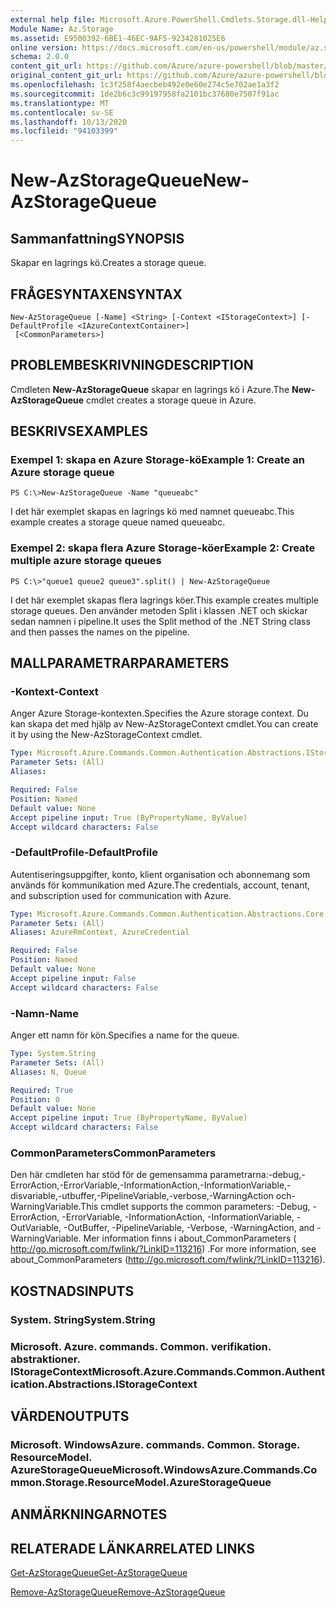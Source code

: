 ```yaml
---
external help file: Microsoft.Azure.PowerShell.Cmdlets.Storage.dll-Help.xml
Module Name: Az.Storage
ms.assetid: E9500392-6BE1-46EC-9AF5-9234281025E6
online version: https://docs.microsoft.com/en-us/powershell/module/az.storage/new-azstoragequeue
schema: 2.0.0
content_git_url: https://github.com/Azure/azure-powershell/blob/master/src/Storage/Storage.Management/help/New-AzStorageQueue.md
original_content_git_url: https://github.com/Azure/azure-powershell/blob/master/src/Storage/Storage.Management/help/New-AzStorageQueue.md
ms.openlocfilehash: 1c3f258f4aecbeb492e0e60e274c5e702ae1a3f2
ms.sourcegitcommit: 1de2b6c3c99197958fa2101bc37680e7507f91ac
ms.translationtype: MT
ms.contentlocale: sv-SE
ms.lasthandoff: 10/13/2020
ms.locfileid: "94103399"
---
```

# <span data-ttu-id="f26dc-101">New-AzStorageQueue</span><span class="sxs-lookup"><span data-stu-id="f26dc-101">New-AzStorageQueue</span></span>

## <span data-ttu-id="f26dc-102">Sammanfattning</span><span class="sxs-lookup"><span data-stu-id="f26dc-102">SYNOPSIS</span></span>
<span data-ttu-id="f26dc-103">Skapar en lagrings kö.</span><span class="sxs-lookup"><span data-stu-id="f26dc-103">Creates a storage queue.</span></span>

## <span data-ttu-id="f26dc-104">FRÅGESYNTAXEN</span><span class="sxs-lookup"><span data-stu-id="f26dc-104">SYNTAX</span></span>

```
New-AzStorageQueue [-Name] <String> [-Context <IStorageContext>] [-DefaultProfile <IAzureContextContainer>]
 [<CommonParameters>]
```

## <span data-ttu-id="f26dc-105">PROBLEMBESKRIVNING</span><span class="sxs-lookup"><span data-stu-id="f26dc-105">DESCRIPTION</span></span>
<span data-ttu-id="f26dc-106">Cmdleten **New-AzStorageQueue** skapar en lagrings kö i Azure.</span><span class="sxs-lookup"><span data-stu-id="f26dc-106">The **New-AzStorageQueue** cmdlet creates a storage queue in Azure.</span></span>

## <span data-ttu-id="f26dc-107">BESKRIVS</span><span class="sxs-lookup"><span data-stu-id="f26dc-107">EXAMPLES</span></span>

### <span data-ttu-id="f26dc-108">Exempel 1: skapa en Azure Storage-kö</span><span class="sxs-lookup"><span data-stu-id="f26dc-108">Example 1: Create an Azure storage queue</span></span>
```
PS C:\>New-AzStorageQueue -Name "queueabc"
```

<span data-ttu-id="f26dc-109">I det här exemplet skapas en lagrings kö med namnet queueabc.</span><span class="sxs-lookup"><span data-stu-id="f26dc-109">This example creates a storage queue named queueabc.</span></span>

### <span data-ttu-id="f26dc-110">Exempel 2: skapa flera Azure Storage-köer</span><span class="sxs-lookup"><span data-stu-id="f26dc-110">Example 2: Create multiple azure storage queues</span></span>
```
PS C:\>"queue1 queue2 queue3".split() | New-AzStorageQueue
```

<span data-ttu-id="f26dc-111">I det här exemplet skapas flera lagrings köer.</span><span class="sxs-lookup"><span data-stu-id="f26dc-111">This example creates multiple storage queues.</span></span>
<span data-ttu-id="f26dc-112">Den använder metoden Split i klassen .NET och skickar sedan namnen i pipeline.</span><span class="sxs-lookup"><span data-stu-id="f26dc-112">It uses the Split method of the .NET String class and then passes the names on the pipeline.</span></span>

## <span data-ttu-id="f26dc-113">MALLPARAMETRAR</span><span class="sxs-lookup"><span data-stu-id="f26dc-113">PARAMETERS</span></span>

### <span data-ttu-id="f26dc-114">-Kontext</span><span class="sxs-lookup"><span data-stu-id="f26dc-114">-Context</span></span>
<span data-ttu-id="f26dc-115">Anger Azure Storage-kontexten.</span><span class="sxs-lookup"><span data-stu-id="f26dc-115">Specifies the Azure storage context.</span></span>
<span data-ttu-id="f26dc-116">Du kan skapa det med hjälp av New-AzStorageContext cmdlet.</span><span class="sxs-lookup"><span data-stu-id="f26dc-116">You can create it by using the New-AzStorageContext cmdlet.</span></span>

```yaml
Type: Microsoft.Azure.Commands.Common.Authentication.Abstractions.IStorageContext
Parameter Sets: (All)
Aliases:

Required: False
Position: Named
Default value: None
Accept pipeline input: True (ByPropertyName, ByValue)
Accept wildcard characters: False
```

### <span data-ttu-id="f26dc-117">-DefaultProfile</span><span class="sxs-lookup"><span data-stu-id="f26dc-117">-DefaultProfile</span></span>
<span data-ttu-id="f26dc-118">Autentiseringsuppgifter, konto, klient organisation och abonnemang som används för kommunikation med Azure.</span><span class="sxs-lookup"><span data-stu-id="f26dc-118">The credentials, account, tenant, and subscription used for communication with Azure.</span></span>

```yaml
Type: Microsoft.Azure.Commands.Common.Authentication.Abstractions.Core.IAzureContextContainer
Parameter Sets: (All)
Aliases: AzureRmContext, AzureCredential

Required: False
Position: Named
Default value: None
Accept pipeline input: False
Accept wildcard characters: False
```

### <span data-ttu-id="f26dc-119">-Namn</span><span class="sxs-lookup"><span data-stu-id="f26dc-119">-Name</span></span>
<span data-ttu-id="f26dc-120">Anger ett namn för kön.</span><span class="sxs-lookup"><span data-stu-id="f26dc-120">Specifies a name for the queue.</span></span>

```yaml
Type: System.String
Parameter Sets: (All)
Aliases: N, Queue

Required: True
Position: 0
Default value: None
Accept pipeline input: True (ByPropertyName, ByValue)
Accept wildcard characters: False
```

### <span data-ttu-id="f26dc-121">CommonParameters</span><span class="sxs-lookup"><span data-stu-id="f26dc-121">CommonParameters</span></span>
<span data-ttu-id="f26dc-122">Den här cmdleten har stöd för de gemensamma parametrarna:-debug,-ErrorAction,-ErrorVariable,-InformationAction,-InformationVariable,-disvariable,-utbuffer,-PipelineVariable,-verbose,-WarningAction och-WarningVariable.</span><span class="sxs-lookup"><span data-stu-id="f26dc-122">This cmdlet supports the common parameters: -Debug, -ErrorAction, -ErrorVariable, -InformationAction, -InformationVariable, -OutVariable, -OutBuffer, -PipelineVariable, -Verbose, -WarningAction, and -WarningVariable.</span></span> <span data-ttu-id="f26dc-123">Mer information finns i about_CommonParameters ( http://go.microsoft.com/fwlink/?LinkID=113216) .</span><span class="sxs-lookup"><span data-stu-id="f26dc-123">For more information, see about_CommonParameters (http://go.microsoft.com/fwlink/?LinkID=113216).</span></span>

## <span data-ttu-id="f26dc-124">KOSTNADS</span><span class="sxs-lookup"><span data-stu-id="f26dc-124">INPUTS</span></span>

### <span data-ttu-id="f26dc-125">System. String</span><span class="sxs-lookup"><span data-stu-id="f26dc-125">System.String</span></span>

### <span data-ttu-id="f26dc-126">Microsoft. Azure. commands. Common. verifikation. abstraktioner. IStorageContext</span><span class="sxs-lookup"><span data-stu-id="f26dc-126">Microsoft.Azure.Commands.Common.Authentication.Abstractions.IStorageContext</span></span>

## <span data-ttu-id="f26dc-127">VÄRDEN</span><span class="sxs-lookup"><span data-stu-id="f26dc-127">OUTPUTS</span></span>

### <span data-ttu-id="f26dc-128">Microsoft. WindowsAzure. commands. Common. Storage. ResourceModel. AzureStorageQueue</span><span class="sxs-lookup"><span data-stu-id="f26dc-128">Microsoft.WindowsAzure.Commands.Common.Storage.ResourceModel.AzureStorageQueue</span></span>

## <span data-ttu-id="f26dc-129">ANMÄRKNINGAR</span><span class="sxs-lookup"><span data-stu-id="f26dc-129">NOTES</span></span>

## <span data-ttu-id="f26dc-130">RELATERADE LÄNKAR</span><span class="sxs-lookup"><span data-stu-id="f26dc-130">RELATED LINKS</span></span>

[<span data-ttu-id="f26dc-131">Get-AzStorageQueue</span><span class="sxs-lookup"><span data-stu-id="f26dc-131">Get-AzStorageQueue</span></span>](./Get-AzStorageQueue.md)

[<span data-ttu-id="f26dc-132">Remove-AzStorageQueue</span><span class="sxs-lookup"><span data-stu-id="f26dc-132">Remove-AzStorageQueue</span></span>](./Remove-AzStorageQueue.md)



